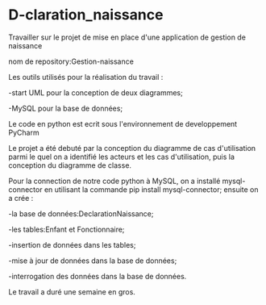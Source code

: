 # D-claration_naissance
Travailler  sur le projet de mise en place d'une application de gestion de naissance

nom de repository:Gestion-naissance

Les outils utilisés pour la réalisation du travail : 

-start UML pour la conception de deux diagrammes; 

-MySQL pour la base de données; 

Le code en python est ecrit sous l'environnement de developpement PyCharm

Le projet a été debuté par la conception du diagramme de cas d'utilisation parmi le quel on a identifié les acteurs et les cas d'utilisation,
puis la conception du diagramme de classe.

Pour la connection de notre code python à MySQL, on a installé mysql-connector en utilisant la commande pip install mysql-connector; 
ensuite on a crée :

-la base de données:DeclarationNaissance; 

-les tables:Enfant et Fonctionnaire; 

-insertion de données dans les tables; 

-mise à jour de données dans la base de données; 

-interrogation des données dans la base de données.

Le travail a duré une semaine en gros.

